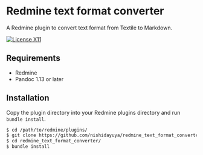 # Redmine text format converter

A Redmine plugin to convert text format from Textile to Markdown.

[![License X11](https://img.shields.io/badge/license-X11-brightgreen.svg)](https://raw.githubusercontent.com/nishidayuya/redmine_text_format_converter/master/LICENSE.txt)

## Requirements

* Redmine
* Pandoc 1.13 or later

## Installation

Copy the plugin directory into your Redmine plugins directory and run `bundle install`.

```sh
$ cd /path/to/redmine/plugins/
$ git clone https://github.com/nishidayuya/redmine_text_format_converter.git
$ cd redmine_text_format_converter/
$ bundle install
```
